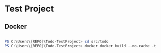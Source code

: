 # Test Project


## Docker 

```powershell 

PS C:\Users\{REPO}\Todo-TestProject> cd src/todo
PS C:\Users\{REPO}\Todo-TestProject> docker docker build --no-cache -t {YOUR_REG_NAME}/todo-api .

```

